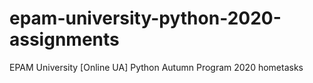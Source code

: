 # epam-university-python-2020-assignments

EPAM University [Online UA] Python Autumn Program 2020 hometasks
